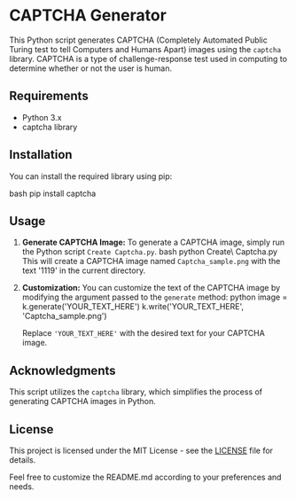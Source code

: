 # CAPTCHA Generator
This Python script generates CAPTCHA (Completely Automated Public Turing test to tell Computers and Humans Apart) images using the `captcha` library. CAPTCHA is a type of challenge-response test used in computing to determine whether or not the user is human.

## Requirements
- Python 3.x
- captcha library

## Installation
You can install the required library using pip:

bash
pip install captcha

## Usage
1. **Generate CAPTCHA Image:**
To generate a CAPTCHA image, simply run the Python script `Create Captcha.py`.
bash
    python Create\ Captcha.py
 This will create a CAPTCHA image named `Captcha_sample.png` with the text '1119' in the current directory.

2. **Customization:**
You can customize the text of the CAPTCHA image by modifying the argument passed to the `generate` method:
   python
    image = k.generate('YOUR_TEXT_HERE')
    k.write('YOUR_TEXT_HERE', 'Captcha_sample.png')
    
    Replace `'YOUR_TEXT_HERE'` with the desired text for your CAPTCHA image.

## Acknowledgments
This script utilizes the `captcha` library, which simplifies the process of generating CAPTCHA images in Python.

## License
This project is licensed under the MIT License - see the [LICENSE](LICENSE) file for details.

Feel free to customize the README.md according to your preferences and needs.
